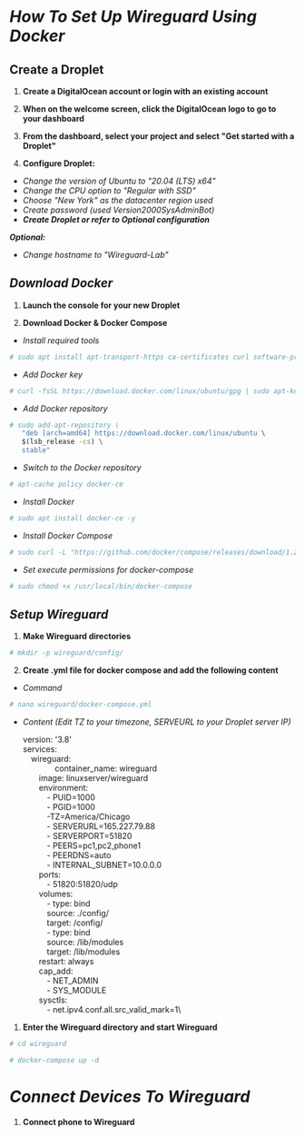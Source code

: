 # ***How To Set Up Wireguard Using Docker***

## ****Create a Droplet****

1. **Create a DigitalOcean account or login with an existing account**

2. **When on the welcome screen, click the DigitalOcean logo to go to your dashboard**

3. **From the dashboard, select your project and select "Get started with a Droplet"**

4. **Configure Droplet:**
- *Change the version of Ubuntu to "20.04 (LTS) x64"*
- *Change the CPU option to "Regular with SSD"*
- *Choose "New York" as the datacenter region used*
- *Create password (used Version2000SysAdminBot)*
- ***Create Droplet or refer to Optional configuration***

***Optional:*** 
- *Change hostname to "Wireguard-Lab"*

## ***Download Docker***

1. **Launch the console for your new Droplet**

1. **Download Docker & Docker Compose**
- *Install required tools*
```sh
# sudo apt install apt-transport-https ca-certificates curl software-properties-common -y
```
- *Add Docker key*
```sh
# curl -fsSL https://download.docker.com/linux/ubuntu/gpg | sudo apt-key add -
```
- *Add Docker repository*
```sh
# sudo add-apt-repository \
   "deb [arch=amd64] https://download.docker.com/linux/ubuntu \
   $(lsb_release -cs) \
   stable"
```
- *Switch to the Docker repository*
```sh
# apt-cache policy docker-ce
```
- *Install Docker*
```sh
# sudo apt install docker-ce -y
```
- *Install Docker Compose*
```sh
# sudo curl -L "https://github.com/docker/compose/releases/download/1.27.4/docker-compose-$(uname -s)-$(uname -m)" -o /usr/local/bin/docker-compose
```
- *Set execute permissions for docker-compose*
```sh
# sudo chmod +x /usr/local/bin/docker-compose
```

## ***Setup Wireguard***

1. **Make Wireguard directories**
```sh
# mkdir -p wireguard/config/
```
2. **Create .yml file for docker compose and add the following content**
- *Command*
```sh
# nano wireguard/docker-compose.yml
```
- *Content (Edit TZ to your timezone, SERVEURL to your Droplet server IP)*

    version: '3.8'\
    services:\
    &ensp;&ensp;wireguard:\
    &ensp;&ensp;&ensp;&ensp;&ensp;&ensp;&ensp;&ensp;container_name: wireguard\
    &ensp;&ensp;&ensp;&ensp;image: linuxserver/wireguard\
    &ensp;&ensp;&ensp;&ensp;environment:\
    &ensp;&ensp;&ensp;&ensp;&ensp;&ensp;- PUID=1000\
    &ensp;&ensp;&ensp;&ensp;&ensp;&ensp;- PGID=1000\
    &ensp;&ensp;&ensp;&ensp;&ensp;&ensp;-TZ=America/Chicago\
    &ensp;&ensp;&ensp;&ensp;&ensp;&ensp;- SERVERURL=165.227.79.88\
    &ensp;&ensp;&ensp;&ensp;&ensp;&ensp;- SERVERPORT=51820\
    &ensp;&ensp;&ensp;&ensp;&ensp;&ensp;- PEERS=pc1,pc2,phone1\
    &ensp;&ensp;&ensp;&ensp;&ensp;&ensp;- PEERDNS=auto\
    &ensp;&ensp;&ensp;&ensp;&ensp;&ensp;- INTERNAL_SUBNET=10.0.0.0\
    &ensp;&ensp;&ensp;&ensp;ports:\
    &ensp;&ensp;&ensp;&ensp;&ensp;&ensp;- 51820:51820/udp\
    &ensp;&ensp;&ensp;&ensp;volumes:\
    &ensp;&ensp;&ensp;&ensp;&ensp;&ensp;- type: bind\
    &ensp;&ensp;&ensp;&ensp;&ensp;&ensp;source: ./config/\
    &ensp;&ensp;&ensp;&ensp;&ensp;&ensp;target: /config/\
    &ensp;&ensp;&ensp;&ensp;&ensp;&ensp;- type: bind\
    &ensp;&ensp;&ensp;&ensp;&ensp;&ensp;source: /lib/modules\
    &ensp;&ensp;&ensp;&ensp;&ensp;&ensp;target: /lib/modules\
    &ensp;&ensp;&ensp;&ensp;restart: always\
    &ensp;&ensp;&ensp;&ensp;cap_add:\
    &ensp;&ensp;&ensp;&ensp;&ensp;&ensp;- NET_ADMIN\
    &ensp;&ensp;&ensp;&ensp;&ensp;&ensp;- SYS_MODULE\
    &ensp;&ensp;&ensp;&ensp;sysctls:\
    &ensp;&ensp;&ensp;&ensp;&ensp;&ensp;- net.ipv4.conf.all.src_valid_mark=1\


1. **Enter the Wireguard directory and start Wireguard**
```sh
# cd wireguard

# docker-compose up -d
```

# ***Connect Devices To Wireguard***

1. **Connect phone to Wireguard**
